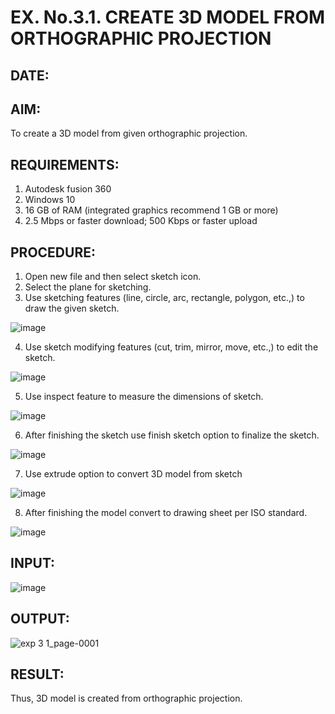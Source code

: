 # EX. No.3.1. CREATE 3D MODEL FROM ORTHOGRAPHIC PROJECTION
## DATE:

## AIM:
To create a 3D model from given orthographic projection.

## REQUIREMENTS:
1. Autodesk fusion 360
2. Windows 10
3. 16 GB of RAM (integrated graphics recommend 1 GB or more)
4. 2.5 Mbps or faster download; 500 Kbps or faster upload 

## PROCEDURE:
1.	Open new file and then select sketch icon.
2.	Select the plane for sketching. 
3.	Use sketching features (line, circle, arc, rectangle, polygon, etc.,) to draw the given sketch.

![image](https://user-images.githubusercontent.com/113594316/198551199-8d9b7f6c-6ea7-4d59-8e8c-173f2b5e088f.png)

4.	Use sketch modifying features (cut, trim, mirror, move, etc.,) to edit the sketch.

![image](https://user-images.githubusercontent.com/113594316/198551220-c7aa6694-4427-48e2-9d91-cd7e9615d651.png)

5.	Use inspect feature to measure the dimensions of sketch.

![image](https://user-images.githubusercontent.com/113594316/198551270-45875855-43a7-4471-af35-bd10cd9dd153.png)

6.	After finishing the sketch use finish sketch option to finalize the sketch.

![image](https://user-images.githubusercontent.com/113594316/198551309-8d7ac6c8-6740-479f-8186-195c89823fda.png)

7.	Use extrude option to convert 3D model from sketch

![image](https://user-images.githubusercontent.com/113594316/198551340-fe1f3b48-df79-44ef-a4ae-ff1cd22503ea.png)

8.	After finishing the model convert to drawing sheet per  ISO standard.

![image](https://user-images.githubusercontent.com/113594316/198551370-54509915-ec69-4862-9c17-156d61a83b11.png)

## INPUT:
![image](https://user-images.githubusercontent.com/113594316/198551872-276f8b80-bea8-4d4a-b2e8-bfdcd1e9d3cc.png)

## OUTPUT:
![exp 3 1_page-0001](https://github.com/Abburehan/EX.-No.-3.1.-CREATE-3D-MODEL-FROM-ORTHOGRAPHIC-PROJECTION/assets/138849336/c2a862d1-dfd7-48b7-9a26-0ad6a5579a80)

## RESULT:
Thus, 3D model is created from orthographic projection.
